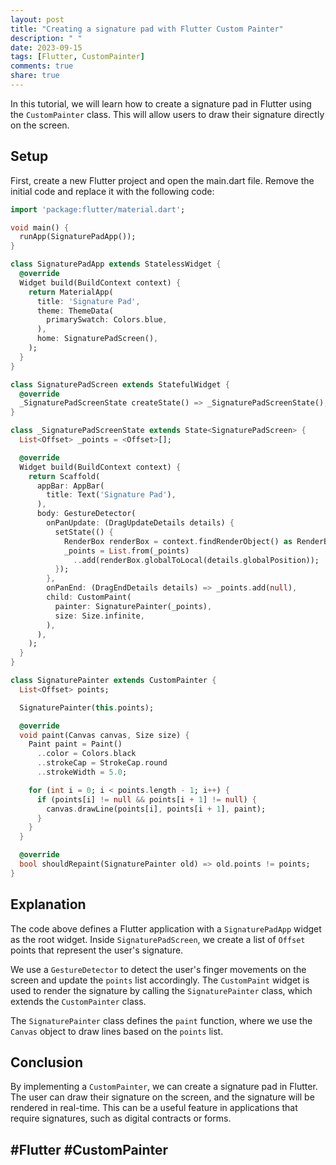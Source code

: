 ```yaml
---
layout: post
title: "Creating a signature pad with Flutter Custom Painter"
description: " "
date: 2023-09-15
tags: [Flutter, CustomPainter]
comments: true
share: true
---
```


In this tutorial, we will learn how to create a signature pad in Flutter using the `CustomPainter` class. This will allow users to draw their signature directly on the screen.

## Setup

First, create a new Flutter project and open the main.dart file. Remove the initial code and replace it with the following code:

```dart
import 'package:flutter/material.dart';

void main() {
  runApp(SignaturePadApp());
}

class SignaturePadApp extends StatelessWidget {
  @override
  Widget build(BuildContext context) {
    return MaterialApp(
      title: 'Signature Pad',
      theme: ThemeData(
        primarySwatch: Colors.blue,
      ),
      home: SignaturePadScreen(),
    );
  }
}

class SignaturePadScreen extends StatefulWidget {
  @override
  _SignaturePadScreenState createState() => _SignaturePadScreenState();
}

class _SignaturePadScreenState extends State<SignaturePadScreen> {
  List<Offset> _points = <Offset>[];

  @override
  Widget build(BuildContext context) {
    return Scaffold(
      appBar: AppBar(
        title: Text('Signature Pad'),
      ),
      body: GestureDetector(
        onPanUpdate: (DragUpdateDetails details) {
          setState(() {
            RenderBox renderBox = context.findRenderObject() as RenderBox;
            _points = List.from(_points)
              ..add(renderBox.globalToLocal(details.globalPosition));
          });
        },
        onPanEnd: (DragEndDetails details) => _points.add(null),
        child: CustomPaint(
          painter: SignaturePainter(_points),
          size: Size.infinite,
        ),
      ),
    );
  }
}

class SignaturePainter extends CustomPainter {
  List<Offset> points;

  SignaturePainter(this.points);

  @override
  void paint(Canvas canvas, Size size) {
    Paint paint = Paint()
      ..color = Colors.black
      ..strokeCap = StrokeCap.round
      ..strokeWidth = 5.0;

    for (int i = 0; i < points.length - 1; i++) {
      if (points[i] != null && points[i + 1] != null) {
        canvas.drawLine(points[i], points[i + 1], paint);
      }
    }
  }

  @override
  bool shouldRepaint(SignaturePainter old) => old.points != points;
}
```

## Explanation

The code above defines a Flutter application with a `SignaturePadApp` widget as the root widget. Inside `SignaturePadScreen`, we create a list of `Offset` points that represent the user's signature. 

We use a `GestureDetector` to detect the user's finger movements on the screen and update the `points` list accordingly. The `CustomPaint` widget is used to render the signature by calling the `SignaturePainter` class, which extends the `CustomPainter` class.

The `SignaturePainter` class defines the `paint` function, where we use the `Canvas` object to draw lines based on the `points` list.

## Conclusion

By implementing a `CustomPainter`, we can create a signature pad in Flutter. The user can draw their signature on the screen, and the signature will be rendered in real-time. This can be a useful feature in applications that require signatures, such as digital contracts or forms.

## #Flutter #CustomPainter